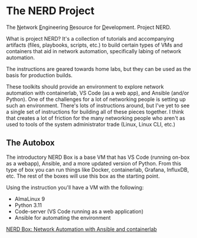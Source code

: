 # The NERD Project

The <ins>N</ins>etwork <ins>E</ins>ngineering <ins>R</ins>esource for <ins>D</ins>evelopment. Project NERD. 

What is project NERD? It's a collection of tutorials and accompanying artifacts (files, playbooks, scripts, etc.) to build certain types of VMs and containers that aid in network automation, specifically labing of network automation. 

The instructions are geared towards home labs, but they can be used as the basis for production builds. 

These toolkits should provide an environment to explore network automation with containerlab, VS Code (as a web app), and Ansible (and/or Python).  One of the challenges for a lot of networking people is setting up such an environment. There's lots of instructions around, but I've yet to see a single set of instructions for building all of these pieces together. I think that creates a lot of friction for the many networking people who aren't as used to tools of the system administrator trade (Linux, Linux CLI, etc.)

## The Autobox

The introductory NERD Box is a base VM that has VS Code (running on-box as a webapp), Ansible, and a more updated version of Python. From this type of box you can run things like Docker, containerlab, Grafana, InfluxDB, etc. The rest of the boxes will use this box as the starting point. 

Using the instruction you'll have a VM with the following: 

* AlmaLinux 9
* Python 3.11
* Code-server (VS Code running as a web application)
* Ansible for automating the environment

[NERD Box: Network Automation with Ansible and containerlab](Autobox)
